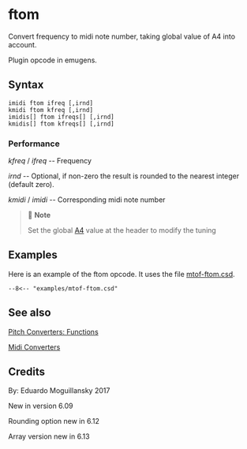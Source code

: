 <!--
id:ftom
category:Pitch Converters:Functions
-->
# ftom
Convert frequency to midi note number, taking global value of A4 into account.

Plugin opcode in emugens.

## Syntax
``` csound-orc
imidi ftom ifreq [,irnd]
kmidi ftom kfreq [,irnd]
imidis[] ftom ifreqs[] [,irnd]
kmidis[] ftom kfreqs[] [,irnd]
```

### Performance

_kfreq_ / _ifreq_ -- Frequency

_irnd_ -- Optional, if non-zero the result is rounded to the nearest integer (default zero).

_kmidi_ / _imidi_ -- Corresponding midi note number

> :memo: **Note**
>
> Set the global [A4](../../opcodes/A4) value at the header to modify the tuning

## Examples

Here is an example of the ftom opcode. It uses the file [mtof-ftom.csd](../../examples/mtof-ftom.csd).

``` csound-csd title="Example of the ftom opcode." linenums="1"
--8<-- "examples/mtof-ftom.csd"
```

## See also

[Pitch Converters: Functions](../../pitch/funcs)

[Midi Converters](../../midi/convert)

## Credits

By: Eduardo Moguillansky 2017

New in version 6.09

Rounding option new in 6.12

Array version new in 6.13
